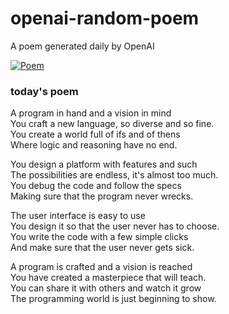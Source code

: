 
# openai-random-poem
 A poem generated daily by OpenAI

[![Poem](https://github.com/fbiego/openai-random-poem/actions/workflows/main.yml/badge.svg)](https://github.com/fbiego/openai-random-poem/actions/workflows/main.yml)

### today's poem  
  
A program in hand and a vision in mind  
You craft a new language, so diverse and so fine.  
You create a world full of ifs and of thens  
Where logic and reasoning have no end.  
  
You design a platform with features and such  
The possibilities are endless, it's almost too much.  
You debug the code and follow the specs  
Making sure that the program never wrecks.  
  
The user interface is easy to use  
You design it so that the user never has to choose.  
You write the code with a few simple clicks  
And make sure that the user never gets sick.  
  
A program is crafted and a vision is reached  
You have created a masterpiece that will teach.  
You can share it with others and watch it grow  
The programming world is just beginning to show.